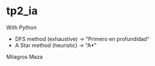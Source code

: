 # tp2_ia

With Python

* DFS method (exhaustive) -> "Primero en profundidad"
* A Star method (heuristic) -> "A*"


Milagros Maza
